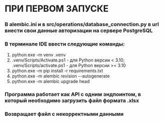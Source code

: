 # ПРИ ПЕРВОМ ЗАПУСКЕ
### В alembic.ini и в src/operations/database_connection.py в url внести свои данные авторизации на сервере PostgreSQL
### В терминале IDE ввести следующие команды:
1) python.exe -m venv .venv
2) .venv/Scripts/Activate.ps1 - для Python версии < 3.10;
   .venv/Scripts/activate.ps1 - для Python версии >= 3.10
3) python.exe -m pip install -r requirements.txt
4) python.exe -m alembic revision --autogenerate
5) python.exe -m alembic upgrade head

### Программа работает как API с одним эндпоинтом, в который необходимо загрузить файл формата .xlsx
### Возвращает файл с некорректными данными
